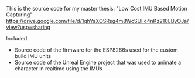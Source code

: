 This is the source code for my master thesis: "Low Cost IMU Based Motion Capturing"
https://drive.google.com/file/d/1qhYaXOSRsg4m8WcSUFc4nKz210LByOJa/view?usp=sharing

Included:
- Source code of the firmware for the ESP8266s used for the custom build IMU units
- Source code of the Unreal Engine project that was used to animate a character in realtime using the IMUs
